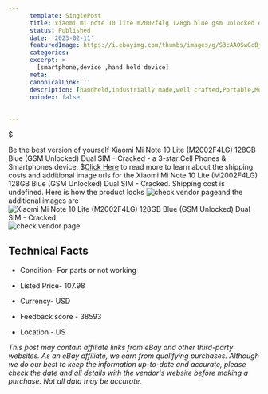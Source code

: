 ```yaml
---
      template: SinglePost
      title: xiaomi mi note 10 lite m2002f4lg 128gb blue gsm unlocked dual sim cracked
      status: Published
      date: '2023-02-11'
      featuredImage: https://i.ebayimg.com/thumbs/images/g/S3cAAOSwGcBjk30R/s-l225.jpg
      categories: 
      excerpt: >-
        [smartphone,device ,hand held device]
      meta:
      canonicalLink: ''
      description: [handheld,industrially made,well crafted,Portable,Mobile,Compact,Convenient,Lightweight,Maneuverable,Man-portable,Miniature,Carriable,Hand-held,Light,Holdable,Transportable,Mobile device,Pocket-sized,On-the-go,Wireless,Cordless,Compact size,Convenient size, smartphone,device ,hand held device]
      noindex: false
      
        
---
```

$

Be the best version of yourself Xiaomi Mi Note 10 Lite (M2002F4LG) 128GB Blue (GSM Unlocked) Dual SIM - Cracked - a 3-star Cell Phones & Smartphones device.
$[Click Here](https://www.ebay.com/itm/134358914101?hash=item1f486a5435%3Ag%3AS3cAAOSwGcBjk30R&mkevt=1&mkcid=1&mkrid=711-53200-19255-0&campid=%253CePNCampaignId%253E&customid=%253CreferenceId%253E&toolid=10049) to read more to learn about the shipping costs and additional image urls for the Xiaomi Mi Note 10 Lite (M2002F4LG) 128GB Blue (GSM Unlocked) Dual SIM - Cracked. Shipping cost is undefined. Here is how the product looks ![check vendor page](https://i.ebayimg.com/thumbs/images/g/S3cAAOSwGcBjk30R/s-l225.jpg)and the additional images are![Xiaomi Mi Note 10 Lite (M2002F4LG) 128GB Blue (GSM Unlocked) Dual SIM - Cracked](https://i.ebayimg.com/images/g/S3cAAOSwGcBjk30R/s-l1600.jpg)![check vendor page](https://origin-galleryplus.ebayimg.com/ws/web/134358914101_2_0_1/225x225.jpg,https://origin-galleryplus.ebayimg.com/ws/web/134358914101_3_0_1/225x225.jpg,https://origin-galleryplus.ebayimg.com/ws/web/134358914101_4_0_1/225x225.jpg,https://origin-galleryplus.ebayimg.com/ws/web/134358914101_5_0_1/225x225.jpg,https://origin-galleryplus.ebayimg.com/ws/web/134358914101_6_0_1/225x225.jpg,https://origin-galleryplus.ebayimg.com/ws/web/134358914101_7_0_1/225x225.jpg,https://origin-galleryplus.ebayimg.com/ws/web/134358914101_8_0_1/225x225.jpg,https://origin-galleryplus.ebayimg.com/ws/web/134358914101_9_0_1/225x225.jpg,https://origin-galleryplus.ebayimg.com/ws/web/134358914101_10_0_1/225x225.jpg)



 ## Technical Facts 



     
      

 - Condition- For parts or not working 


      

 - Listed Price- 107.98 


      

 - Currency- USD 


      

 - Feedback score - 38593 


      

 - Location - US 


      
      

 *_This post may contain affiliate links from eBay and other third-party websites. As an eBay affiliate, we earn from qualifying purchases. Although we do our best to keep the information up-to-date and accurate, please check the date and all details with the vendor's website before making a purchase. Not all data may be accurate._*






